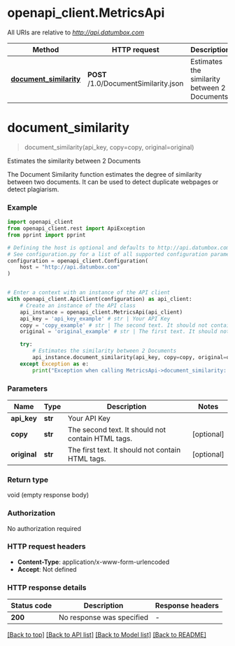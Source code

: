 # openapi_client.MetricsApi

All URIs are relative to *http://api.datumbox.com*

Method | HTTP request | Description
------------- | ------------- | -------------
[**document_similarity**](MetricsApi.md#document_similarity) | **POST** /1.0/DocumentSimilarity.json | Estimates the similarity between 2 Documents


# **document_similarity**
> document_similarity(api_key, copy=copy, original=original)

Estimates the similarity between 2 Documents

The Document Similarity function estimates the degree of similarity between two documents. It can be used to detect duplicate webpages or detect plagiarism.

### Example


```python
import openapi_client
from openapi_client.rest import ApiException
from pprint import pprint

# Defining the host is optional and defaults to http://api.datumbox.com
# See configuration.py for a list of all supported configuration parameters.
configuration = openapi_client.Configuration(
    host = "http://api.datumbox.com"
)


# Enter a context with an instance of the API client
with openapi_client.ApiClient(configuration) as api_client:
    # Create an instance of the API class
    api_instance = openapi_client.MetricsApi(api_client)
    api_key = 'api_key_example' # str | Your API Key
    copy = 'copy_example' # str | The second text. It should not contain HTML tags. (optional)
    original = 'original_example' # str | The first text. It should not contain HTML tags. (optional)

    try:
        # Estimates the similarity between 2 Documents
        api_instance.document_similarity(api_key, copy=copy, original=original)
    except Exception as e:
        print("Exception when calling MetricsApi->document_similarity: %s\n" % e)
```



### Parameters


Name | Type | Description  | Notes
------------- | ------------- | ------------- | -------------
 **api_key** | **str**| Your API Key | 
 **copy** | **str**| The second text. It should not contain HTML tags. | [optional] 
 **original** | **str**| The first text. It should not contain HTML tags. | [optional] 

### Return type

void (empty response body)

### Authorization

No authorization required

### HTTP request headers

 - **Content-Type**: application/x-www-form-urlencoded
 - **Accept**: Not defined

### HTTP response details

| Status code | Description | Response headers |
|-------------|-------------|------------------|
**200** | No response was specified |  -  |

[[Back to top]](#) [[Back to API list]](../README.md#documentation-for-api-endpoints) [[Back to Model list]](../README.md#documentation-for-models) [[Back to README]](../README.md)

